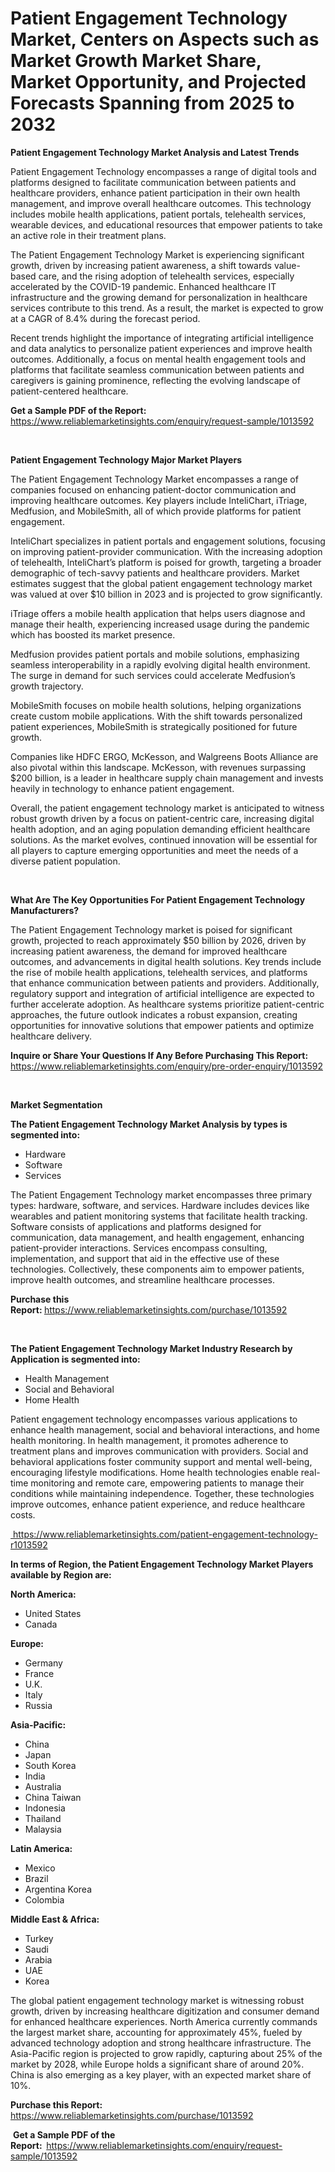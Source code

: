 <p><h1>Patient Engagement Technology Market, Centers on Aspects such as Market Growth Market Share, Market Opportunity, and Projected Forecasts Spanning from 2025 to 2032</h1></p><p><strong>Patient Engagement Technology Market Analysis and Latest Trends</strong></p>
<p><p>Patient Engagement Technology encompasses a range of digital tools and platforms designed to facilitate communication between patients and healthcare providers, enhance patient participation in their own health management, and improve overall healthcare outcomes. This technology includes mobile health applications, patient portals, telehealth services, wearable devices, and educational resources that empower patients to take an active role in their treatment plans.</p><p>The Patient Engagement Technology Market is experiencing significant growth, driven by increasing patient awareness, a shift towards value-based care, and the rising adoption of telehealth services, especially accelerated by the COVID-19 pandemic. Enhanced healthcare IT infrastructure and the growing demand for personalization in healthcare services contribute to this trend. As a result, the market is expected to grow at a CAGR of 8.4% during the forecast period. </p><p>Recent trends highlight the importance of integrating artificial intelligence and data analytics to personalize patient experiences and improve health outcomes. Additionally, a focus on mental health engagement tools and platforms that facilitate seamless communication between patients and caregivers is gaining prominence, reflecting the evolving landscape of patient-centered healthcare.</p></p>
<p><strong>Get a Sample PDF of the Report:&nbsp;</strong> <a href="https://www.reliablemarketinsights.com/enquiry/request-sample/1013592?utm_campaign=2774&utm_medium=2&utm_source=Github&utm_content=ia&utm_term=17042025&utm_id=patient-engagement-technology">https://www.reliablemarketinsights.com/enquiry/request-sample/1013592</a></p>
<p>&nbsp;</p>
<p><strong>Patient Engagement Technology Major Market Players</strong></p>
<p><p>The Patient Engagement Technology Market encompasses a range of companies focused on enhancing patient-doctor communication and improving healthcare outcomes. Key players include InteliChart, iTriage, Medfusion, and MobileSmith, all of which provide platforms for patient engagement. </p><p>InteliChart specializes in patient portals and engagement solutions, focusing on improving patient-provider communication. With the increasing adoption of telehealth, InteliChart’s platform is poised for growth, targeting a broader demographic of tech-savvy patients and healthcare providers. Market estimates suggest that the global patient engagement technology market was valued at over $10 billion in 2023 and is projected to grow significantly.</p><p>iTriage offers a mobile health application that helps users diagnose and manage their health, experiencing increased usage during the pandemic which has boosted its market presence. </p><p>Medfusion provides patient portals and mobile solutions, emphasizing seamless interoperability in a rapidly evolving digital health environment. The surge in demand for such services could accelerate Medfusion’s growth trajectory.</p><p>MobileSmith focuses on mobile health solutions, helping organizations create custom mobile applications. With the shift towards personalized patient experiences, MobileSmith is strategically positioned for future growth.</p><p>Companies like HDFC ERGO, McKesson, and Walgreens Boots Alliance are also pivotal within this landscape. McKesson, with revenues surpassing $200 billion, is a leader in healthcare supply chain management and invests heavily in technology to enhance patient engagement.</p><p>Overall, the patient engagement technology market is anticipated to witness robust growth driven by a focus on patient-centric care, increasing digital health adoption, and an aging population demanding efficient healthcare solutions. As the market evolves, continued innovation will be essential for all players to capture emerging opportunities and meet the needs of a diverse patient population.</p></p>
<p>&nbsp;</p>
<p><strong>What Are The Key Opportunities For Patient Engagement Technology Manufacturers?</strong></p>
<p><p>The Patient Engagement Technology market is poised for significant growth, projected to reach approximately $50 billion by 2026, driven by increasing patient awareness, the demand for improved healthcare outcomes, and advancements in digital health solutions. Key trends include the rise of mobile health applications, telehealth services, and platforms that enhance communication between patients and providers. Additionally, regulatory support and integration of artificial intelligence are expected to further accelerate adoption. As healthcare systems prioritize patient-centric approaches, the future outlook indicates a robust expansion, creating opportunities for innovative solutions that empower patients and optimize healthcare delivery.</p></p>
<p><strong>Inquire or Share Your Questions If Any Before Purchasing This Report:</strong> <a href="https://www.reliablemarketinsights.com/enquiry/pre-order-enquiry/1013592?utm_campaign=2774&utm_medium=2&utm_source=Github&utm_content=ia&utm_term=17042025&utm_id=patient-engagement-technology">https://www.reliablemarketinsights.com/enquiry/pre-order-enquiry/1013592</a></p>
<p>&nbsp;</p>
<p><strong>Market Segmentation</strong></p>
<p><strong>The Patient Engagement Technology Market Analysis by types is segmented into:</strong></p>
<p><ul><li>Hardware</li><li>Software</li><li>Services</li></ul></p>
<p><p>The Patient Engagement Technology market encompasses three primary types: hardware, software, and services. Hardware includes devices like wearables and patient monitoring systems that facilitate health tracking. Software consists of applications and platforms designed for communication, data management, and health engagement, enhancing patient-provider interactions. Services encompass consulting, implementation, and support that aid in the effective use of these technologies. Collectively, these components aim to empower patients, improve health outcomes, and streamline healthcare processes.</p></p>
<p><strong>Purchase this Report:&nbsp;</strong><a href="https://www.reliablemarketinsights.com/purchase/1013592?utm_campaign=2774&utm_medium=2&utm_source=Github&utm_content=ia&utm_term=17042025&utm_id=patient-engagement-technology">https://www.reliablemarketinsights.com/purchase/1013592</a></p>
<p>&nbsp;</p>
<p><strong>The Patient Engagement Technology Market Industry Research by Application is segmented into:</strong></p>
<p><ul><li>Health Management</li><li>Social and Behavioral</li><li>Home Health</li></ul></p>
<p><p>Patient engagement technology encompasses various applications to enhance health management, social and behavioral interactions, and home health monitoring. In health management, it promotes adherence to treatment plans and improves communication with providers. Social and behavioral applications foster community support and mental well-being, encouraging lifestyle modifications. Home health technologies enable real-time monitoring and remote care, empowering patients to manage their conditions while maintaining independence. Together, these technologies improve outcomes, enhance patient experience, and reduce healthcare costs.</p></p>
<p><a href="https://www.reliablemarketinsights.com/patient-engagement-technology-r1013592?utm_campaign=2774&utm_medium=2&utm_source=Github&utm_content=ia&utm_term=17042025&utm_id=patient-engagement-technology">&nbsp;https://www.reliablemarketinsights.com/patient-engagement-technology-r1013592</a></p>
<p><strong>In terms of Region, the Patient Engagement Technology Market Players available by Region are:</strong></p>
<p>
    <p> <strong> North America: </strong>
        <ul>
            <li>United States</li>
            <li>Canada</li>
        </ul>
        </p> 
    <p> <strong> Europe: </strong>
        <ul>
            <li>Germany</li>
            <li>France</li>
            <li>U.K.</li>
            <li>Italy</li>
            <li>Russia</li>
        </ul>
        </p> 
    <p> <strong> Asia-Pacific: </strong>
        <ul>
            <li>China</li>
            <li>Japan</li>
            <li>South Korea</li>
            <li>India</li>
            <li>Australia</li>
            <li>China Taiwan</li>
            <li>Indonesia</li>
            <li>Thailand</li>
            <li>Malaysia</li>
        </ul>
        </p> 
    <p> <strong> Latin America: </strong>
        <ul>
            <li>Mexico</li>
            <li>Brazil</li>
            <li>Argentina Korea</li>
            <li>Colombia</li>
        </ul>
        </p> 
    <p> <strong> Middle East & Africa: </strong>
        <ul>
            <li>Turkey</li>
            <li>Saudi</li>
            <li>Arabia</li>
            <li>UAE</li>
            <li>Korea</li>
        </ul>
    </p>
    </p>
<p><p>The global patient engagement technology market is witnessing robust growth, driven by increasing healthcare digitization and consumer demand for enhanced healthcare experiences. North America currently commands the largest market share, accounting for approximately 45%, fueled by advanced technology adoption and strong healthcare infrastructure. The Asia-Pacific region is projected to grow rapidly, capturing about 25% of the market by 2028, while Europe holds a significant share of around 20%. China is also emerging as a key player, with an expected market share of 10%.</p></p>
<p><strong>Purchase this Report: </strong><a href="https://www.reliablemarketinsights.com/purchase/1013592?utm_campaign=2774&utm_medium=2&utm_source=Github&utm_content=ia&utm_term=17042025&utm_id=patient-engagement-technology">https://www.reliablemarketinsights.com/purchase/1013592</a></p>
<p>&nbsp;<strong>Get a Sample PDF of the Report:&nbsp;&nbsp;</strong><a href="https://www.reliablemarketinsights.com/enquiry/request-sample/1013592?utm_campaign=2774&utm_medium=2&utm_source=Github&utm_content=ia&utm_term=17042025&utm_id=patient-engagement-technology">https://www.reliablemarketinsights.com/enquiry/request-sample/1013592</a></p>
<p><strong></strong></p>
<p><p></p><p></p><p></p></p>